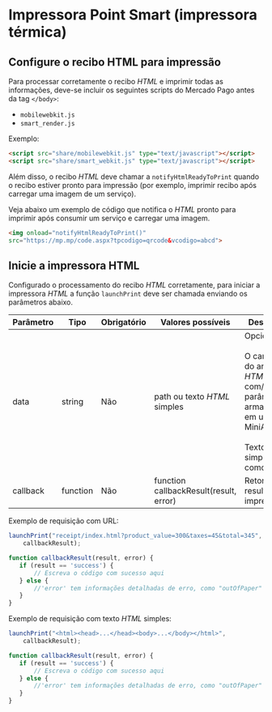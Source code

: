 # Impressora Point Smart (impressora térmica)

## Configure o recibo HTML para impressão

Para processar corretamente o recibo _HTML_ e imprimir todas as informações, deve-se incluir os seguintes scripts do Mercado Pago antes da tag `</body>`:

* `mobilewebkit.js`
* `smart_render.js `

Exemplo:

```html
<script src="share/mobilewebkit.js" type="text/javascript"></script>
<script src="share/smart_webkit.js" type="text/javascript"></script>
```

Além disso, o recibo _HTML_ deve chamar a `notifyHtmlReadyToPrint` quando o recibo estiver pronto para impressão (por exemplo, imprimir recibo após carregar uma imagem de um serviço).

Veja abaixo um exemplo de código que notifica o _HTML_ pronto para imprimir após consumir um serviço e carregar uma imagem.

```html
<img onload="notifyHtmlReadyToPrint()" 
src="https://mp.mp/code.aspx?tpcodigo=qrcode&vcodigo=abcd">
```

## Inicie a impressora HTML

Configurado o processamento do recibo _HTML_ corretamente, para iniciar a impressora _HTML_ a função `launchPrint` deve ser chamada enviando os parâmetros abaixo.

| Parâmetro  | Tipo  | Obrigatório | Valores possíveis | Descrição |
| --- | --- | --- | --- | --- |
| data | string | Não | path ou texto _HTML_ simples | Opcional: <br><br> O caminho do arquivo _HTML_ com/sem parâmetros, armazenado em um MiniApp <br><br> Texto _HTML_ simples como string |
| callback | function | Não | function callbackResult(result, error) | Retorno do resultado da impressão. |

Exemplo de requisição com URL:

```javascript
launchPrint("receipt/index.html?product_value=300&taxes=45&total=345",      
    callbackResult);

function callbackResult(result, error) {
   if (result == 'success') {
       // Escreva o código com sucesso aqui
   } else {
       //'error' tem informações detalhadas de erro, como "outOfPaper"
   }
}
```

Exemplo de requisição com texto _HTML_ simples:

```javascript
launchPrint("<html><head>...</head><body>...</body></html>",      
    callbackResult);

function callbackResult(result, error) {
   if (result == 'success') {
       // Escreva o código com sucesso aqui
   } else {
       //'error' tem informações detalhadas de erro, como "outOfPaper"
   }
}
```